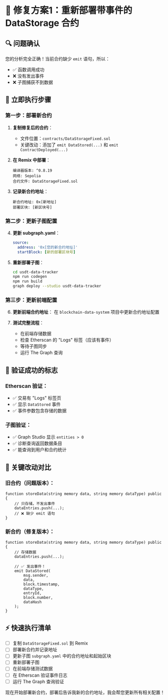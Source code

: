 # 🎯 修复方案1：重新部署带事件的 DataStorage 合约

## 🔍 问题确认
您的分析完全正确！当前合约缺少 `emit` 语句，所以：
- ✅ 函数调用成功
- ❌ 没有发出事件
- ❌ 子图捕获不到数据

## 🚀 立即执行步骤

### 第一步：部署新合约

1. **复制修复后的合约**：
   - 文件位置：`contracts/DataStorageFixed.sol`
   - 关键改动：添加了 `emit DataStored(...)` 和 `emit ContractDeployed(...)`

2. **在 Remix 中部署**：
   ```
   编译器版本: ^0.8.19
   网络: Sepolia
   合约文件: DataStorageFixed.sol
   ```

3. **记录新合约地址**：
   ```
   新合约地址: 0x[新地址]
   部署区块: [新区块号]
   ```

### 第二步：更新子图配置

4. **更新 subgraph.yaml**：
   ```yaml
   source:
     address: '0x[您的新合约地址]'
     startBlock: [新的部署区块号]
   ```

5. **重新部署子图**：
   ```bash
   cd usdt-data-tracker
   npm run codegen
   npm run build
   graph deploy --studio usdt-data-tracker
   ```

### 第三步：更新前端配置

6. **更新前端合约地址**：
   在 `blockchain-data-system` 项目中更新合约地址配置

7. **测试完整流程**：
   - 在前端存储数据
   - 检查 Etherscan 的 "Logs" 标签（应该有事件）
   - 等待子图同步
   - 运行 The Graph 查询

## 🔬 验证成功的标志

### Etherscan 验证：
- ✅ 交易有 "Logs" 标签页
- ✅ 显示 `DataStored` 事件
- ✅ 事件参数包含存储的数据

### 子图验证：  
- ✅ Graph Studio 显示 `entities > 0`
- ✅ 诊断查询返回数据条目
- ✅ 能查询到用户和合约统计

## 🎯 关键改动对比

### 旧合约（问题版本）：
```solidity
function storeData(string memory data, string memory dataType) public {
    // 只存储，不发出事件
    dataEntries.push(...);
    // ❌ 缺少 emit 语句
}
```

### 新合约（修复版本）：
```solidity
function storeData(string memory data, string memory dataType) public {
    // 存储数据
    dataEntries.push(...);
    
    // ✅ 发出事件！
    emit DataStored(
        msg.sender,
        data,
        block.timestamp,
        dataType,
        entryId,
        block.number,
        dataHash
    );
}
```

## ⚡ 快速执行清单

- [ ] 复制 `DataStorageFixed.sol` 到 Remix
- [ ] 部署新合约并记录地址
- [ ] 更新子图 `subgraph.yaml` 中的合约地址和起始区块
- [ ] 重新部署子图
- [ ] 在前端存储测试数据
- [ ] 在 Etherscan 验证事件日志
- [ ] 运行 The Graph 查询验证

现在开始部署新合约，部署后告诉我新的合约地址，我会帮您更新所有相关配置！